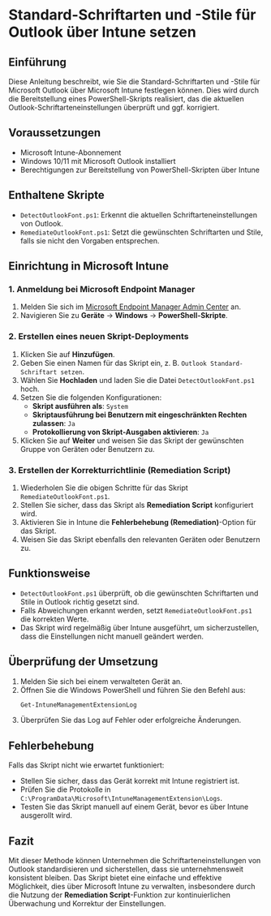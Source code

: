 # Standard-Schriftarten und -Stile für Outlook über Intune setzen

## Einführung
Diese Anleitung beschreibt, wie Sie die Standard-Schriftarten und -Stile für Microsoft Outlook über Microsoft Intune festlegen können. Dies wird durch die Bereitstellung eines PowerShell-Skripts realisiert, das die aktuellen Outlook-Schriftarteneinstellungen überprüft und ggf. korrigiert.

## Voraussetzungen
- Microsoft Intune-Abonnement
- Windows 10/11 mit Microsoft Outlook installiert
- Berechtigungen zur Bereitstellung von PowerShell-Skripten über Intune

## Enthaltene Skripte
- `DetectOutlookFont.ps1`: Erkennt die aktuellen Schriftarteneinstellungen von Outlook.
- `RemediateOutlookFont.ps1`: Setzt die gewünschten Schriftarten und Stile, falls sie nicht den Vorgaben entsprechen.

## Einrichtung in Microsoft Intune

### 1. Anmeldung bei Microsoft Endpoint Manager
1. Melden Sie sich im [Microsoft Endpoint Manager Admin Center](https://endpoint.microsoft.com/) an.
2. Navigieren Sie zu **Geräte** → **Windows** → **PowerShell-Skripte**.

### 2. Erstellen eines neuen Skript-Deployments
1. Klicken Sie auf **Hinzufügen**.
2. Geben Sie einen Namen für das Skript ein, z. B. `Outlook Standard-Schriftart setzen`.
3. Wählen Sie **Hochladen** und laden Sie die Datei `DetectOutlookFont.ps1` hoch.
4. Setzen Sie die folgenden Konfigurationen:
   - **Skript ausführen als**: `System`
   - **Skriptausführung bei Benutzern mit eingeschränkten Rechten zulassen**: `Ja`
   - **Protokollierung von Skript-Ausgaben aktivieren**: `Ja`
5. Klicken Sie auf **Weiter** und weisen Sie das Skript der gewünschten Gruppe von Geräten oder Benutzern zu.

### 3. Erstellen der Korrekturrichtlinie (Remediation Script)
1. Wiederholen Sie die obigen Schritte für das Skript `RemediateOutlookFont.ps1`.
2. Stellen Sie sicher, dass das Skript als **Remediation Script** konfiguriert wird.
3. Aktivieren Sie in Intune die **Fehlerbehebung (Remediation)**-Option für das Skript.
4. Weisen Sie das Skript ebenfalls den relevanten Geräten oder Benutzern zu.

## Funktionsweise
- `DetectOutlookFont.ps1` überprüft, ob die gewünschten Schriftarten und Stile in Outlook richtig gesetzt sind.
- Falls Abweichungen erkannt werden, setzt `RemediateOutlookFont.ps1` die korrekten Werte.
- Das Skript wird regelmäßig über Intune ausgeführt, um sicherzustellen, dass die Einstellungen nicht manuell geändert werden.

## Überprüfung der Umsetzung
1. Melden Sie sich bei einem verwalteten Gerät an.
2. Öffnen Sie die Windows PowerShell und führen Sie den Befehl aus:
   ```powershell
   Get-IntuneManagementExtensionLog
   ```
3. Überprüfen Sie das Log auf Fehler oder erfolgreiche Änderungen.

## Fehlerbehebung
Falls das Skript nicht wie erwartet funktioniert:
- Stellen Sie sicher, dass das Gerät korrekt mit Intune registriert ist.
- Prüfen Sie die Protokolle in `C:\ProgramData\Microsoft\IntuneManagementExtension\Logs`.
- Testen Sie das Skript manuell auf einem Gerät, bevor es über Intune ausgerollt wird.

## Fazit
Mit dieser Methode können Unternehmen die Schriftarteneinstellungen von Outlook standardisieren und sicherstellen, dass sie unternehmensweit konsistent bleiben. Das Skript bietet eine einfache und effektive Möglichkeit, dies über Microsoft Intune zu verwalten, insbesondere durch die Nutzung der **Remediation Script**-Funktion zur kontinuierlichen Überwachung und Korrektur der Einstellungen.
